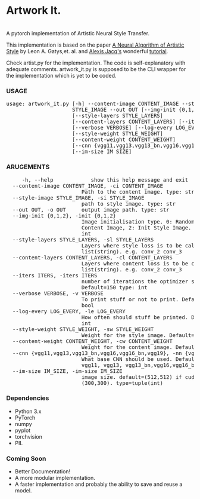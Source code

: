 <h1>Artwork It. </h1><br>
A pytorch implementation of Artistic Neural Style Transfer.

This implementation is based on the paper <a href='https://arxiv.org/abs/1508.06576'>A Neural Algorithm of Artistic Style</a> by Leon A. Gatys,et. al. and <a href='https://alexis-jacq.github.io/'>Alexis Jacq's</a> wonderful <a href='https://pytorch.org/tutorials/advanced/neural_style_tutorial.html'>tutorial</a>. 

Check artist.py for the implementation. The code is self-explanatory with adequate comments.
artwork_it.py is supposed to be the CLI wrapper for the implementation which is yet to be coded. 

<h3> USAGE </h3>
<p><pre>
usage: artwork_it.py [-h] --content-image CONTENT_IMAGE --style-image
                     STYLE_IMAGE --out OUT [--img-init {0,1,2}]
                     [--style-layers STYLE_LAYERS]
                     [--content-layers CONTENT_LAYERS] [--iters ITERS]
                     [--verbose VERBOSE] [--log-every LOG_EVERY]
                     [--style-weight STYLE_WEIGHT]
                     [--content-weight CONTENT_WEIGHT]
                     [--cnn {vgg11,vgg13,vgg13_bn,vgg16,vgg16_bn,vgg19}]
                     [--im-size IM_SIZE]
</pre></p>
<h3>ARUGEMENTS</h3>
<p><pre>
	 -h, --help            show this help message and exit
  --content-image CONTENT_IMAGE, -ci CONTENT_IMAGE
                        Path to the content image. type: str
  --style-image STYLE_IMAGE, -si STYLE_IMAGE
                        path to style image. type: str
  --out OUT, -o OUT     output image path. type: str
  --img-init {0,1,2}, -init {0,1,2}
                        Image initialisation type. 0: Random Init, 1: Init
                        Content Image, 2: Init Style Image. Default=1 type:
                        int
  --style-layers STYLE_LAYERS, -sl STYLE_LAYERS
                        Layers where style loss is to be calculated. type:
                        list(string). e.g. conv_2 conv_3
  --content-layers CONTENT_LAYERS, -cl CONTENT_LAYERS
                        Layers where content loss is to be calculated. type:
                        list(string). e.g. conv_2 conv_3
  --iters ITERS, -iters ITERS
                        number of iterations the optimizer should be run.
                        Default=150 type: int
  --verbose VERBOSE, -v VERBOSE
                        To print stuff or not to print. Default=True type:
                        bool
  --log-every LOG_EVERY, -le LOG_EVERY
                        How often should stuff be printed. Default=50 type:
                        int
  --style-weight STYLE_WEIGHT, -sw STYLE_WEIGHT
                        Weight for the style image. Default=1e8 type: float
  --content-weight CONTENT_WEIGHT, -cw CONTENT_WEIGHT
                        Weight for the content image. Default=1e-1 type: float
  --cnn {vgg11,vgg13,vgg13_bn,vgg16,vgg16_bn,vgg19}, -nn {vgg11,vgg13,vgg13_bn,vgg16,vgg16_bn,vgg19}
                        What base CNN should be used. Default=vgg11 available:
                        vgg11, vgg13, vgg13_bn,vgg16,vgg16_bn,vgg19. type: str
  --im-size IM_SIZE, -im-size IM_SIZE
                        image size. default=(512,512) if cuda available, else
                        (300,300). type=tuple(int)
</pre></p>
<h3>Dependencies</h3>
<ul>
	<li>Python 3.x</li>
	<li>PyTorch</li>
	<li>numpy</li>
	<li>pyplot</li>
	<li>torchvision</li>
	<li>PIL</li>
</ul>
<h3>Coming Soon</h3>
<ul>
	<li>Better Documentation!</li>
	<li>A more modular implementation.</li>
	<li>A faster implementation and probably the ability to save and reuse a model.</li>
</ul>